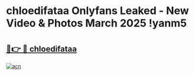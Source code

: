 # chloedifataa Onlyfans Leaked - New Video & Photos March 2025 !yanm5

# <h2><a href="https://nsb0ii.iuczelnia.edu.pl?title=chloedifataa&ref=yanm5">🔗👉 🔴 chloedifataa</a></h2>

[![acn](https://github.com/user-attachments/assets/0f9c940e-d8b0-45ae-aac7-cd30a18b3e1c)](https://nsb0ii.iuczelnia.edu.pl?title=chloedifataa&ref=yanm5)

